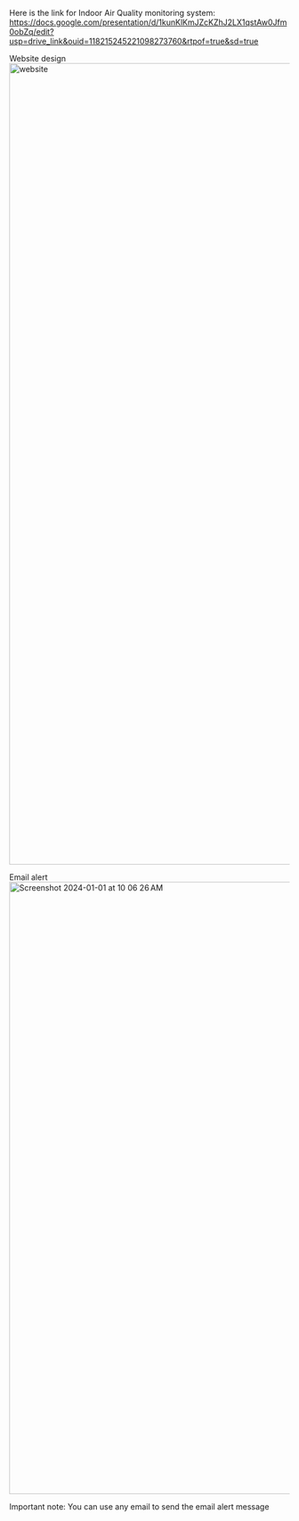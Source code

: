 Here is the link for Indoor Air  Quality monitoring system: https://docs.google.com/presentation/d/1kunKlKmJZcKZhJ2LX1qstAw0Jfm0obZq/edit?usp=drive_link&ouid=118215245221098273760&rtpof=true&sd=true

Website design
<img width="1440" alt="website" src="https://github.com/Valiev-Koyiljon/air-quality-monitoring/assets/128941870/e789e699-44aa-41d4-8bb8-650de90d273c">


Email alert
<img width="1100" alt="Screenshot 2024-01-01 at 10 06 26 AM" src="https://github.com/Valiev-Koyiljon/air-quality-monitoring/assets/128941870/600b6e3a-cf29-4352-aa9a-6ba072f26132">

Important note: You can use any email to send the email alert message
